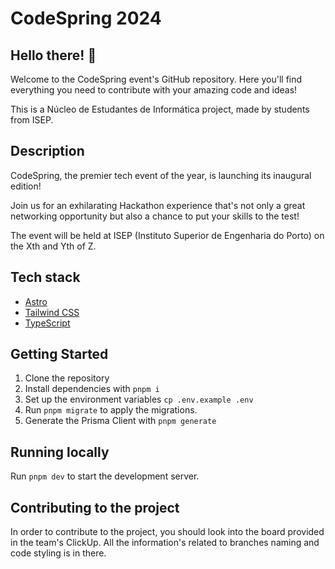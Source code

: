 # CodeSpring 2024

## Hello there! 👋

Welcome to the CodeSpring event's GitHub repository. Here you'll find everything you need to contribute with your amazing code and ideas!

This is a Núcleo de Estudantes de Informática project, made by students from ISEP.

## Description

CodeSpring, the premier tech event of the year, is launching its inaugural edition! 

Join us for an exhilarating Hackathon experience that's not only a great networking opportunity but also a chance to put your skills to the test! 

The event will be held at ISEP (Instituto Superior de Engenharia do Porto) on the Xth and Yth of Z.

## Tech stack

- [Astro](https://astro.build/)
- [Tailwind CSS](https://tailwindcss.com/)
- [TypeScript](https://www.typescriptlang.org/)

## Getting Started

1. Clone the repository
2. Install dependencies with `pnpm i`
3. Set up the environment variables `cp .env.example .env`
4. Run `pnpm migrate` to apply the migrations.
5. Generate the Prisma Client with `pnpm generate`

## Running locally

Run `pnpm dev` to start the development server.

## Contributing to the project

In order to contribute to the project, you should look into the board provided in the team's ClickUp. All the information's related to branches naming and code styling is in there.
